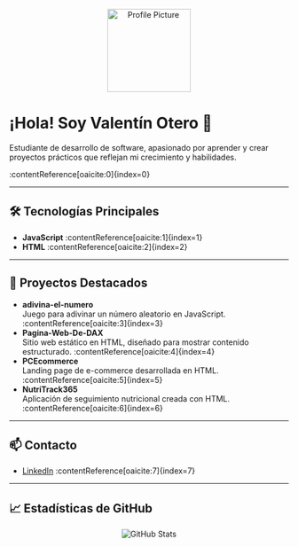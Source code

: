 <p align="center">
  <img src="https://github.com/Valenotero.png" alt="Profile Picture" width="150" />
  <h1>¡Hola! Soy Valentín Otero 👋</h1>
  <p>Estudiante de desarrollo de software, apasionado por aprender y crear proyectos prácticos que reflejan mi crecimiento y habilidades.</p> :contentReference[oaicite:0]{index=0}
</p>

---

## 🛠️ Tecnologías Principales

- **JavaScript** :contentReference[oaicite:1]{index=1}  
- **HTML** :contentReference[oaicite:2]{index=2}

---

## 🌟 Proyectos Destacados

- **adivina-el-numero**  
  Juego para adivinar un número aleatorio en JavaScript. :contentReference[oaicite:3]{index=3}
- **Pagina-Web-De-DAX**  
  Sitio web estático en HTML, diseñado para mostrar contenido estructurado. :contentReference[oaicite:4]{index=4}
- **PCEcommerce**  
  Landing page de e-commerce desarrollada en HTML. :contentReference[oaicite:5]{index=5}
- **NutriTrack365**  
  Aplicación de seguimiento nutricional creada con HTML. :contentReference[oaicite:6]{index=6}

---

## 📫 Contacto

- [LinkedIn](https://www.linkedin.com/in/valentin-otero-115163308) :contentReference[oaicite:7]{index=7}

---

## 📈 Estadísticas de GitHub

<p align="center">
  <img src="https://github-readme-stats.vercel.app/api?username=Valenotero&show_icons=true&theme=radical" alt="GitHub Stats" />
</p>
